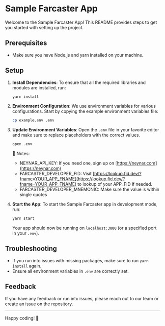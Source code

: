 # Sample Farcaster App

Welcome to the Sample Farcaster App! This README provides steps to get you started with setting up the project.

## Prerequisites

- Make sure you have Node.js and yarn installed on your machine.

## Setup

1. **Install Dependencies**: 
    To ensure that all the required libraries and modules are installed, run:
    ```bash
    yarn install
    ```

2. **Environment Configuration**:
    We use environment variables for various configurations. Start by copying the example environment variables file:
    ```bash
    cp example.env .env
    ```

3. **Update Environment Variables**: 
    Open the `.env` file in your favorite editor and make sure to replace placeholders with the correct values.
    ```bash
    open .env
    ```
    🔔 Notes: 

    - NEYNAR_API_KEY: If you need one, sign up on [https://neynar.com](https://neynar.com)
    - FARCASTER_DEVELOPER_FID: Visit [https://lookup.fid.dev/?fname=YOUR_APP_FNAME](https://lookup.fid.dev/?fname=YOUR_APP_FNAME) to lookup of your APP_FID if needed.
    - FARCASTER_DEVELOPER_MNEMONIC: Make sure the value is within single quotes

4. **Start the App**:
    To start the Sample Farcaster app in development mode, run:
    ```bash
    yarn start
    ```

    Your app should now be running on `localhost:3000` (or a specified port in your `.env`).

## Troubleshooting

- If you run into issues with missing packages, make sure to run `yarn install` again.
- Ensure all environment variables in `.env` are correctly set.

## Feedback

If you have any feedback or run into issues, please reach out to our team or create an issue on the repository.

---

Happy coding! 🚀
